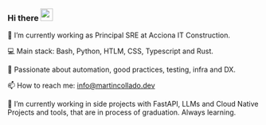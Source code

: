 ### Hi there <a href="https://martincollado.dev/"><img src="https://media.giphy.com/media/hvRJCLFzcasrR4ia7z/giphy.gif" width="25px"></a>

🔭 I’m currently working as Principal SRE at Acciona IT Construction.

💻 Main stack: Bash, Python, HTLM, CSS, Typescript and Rust.

🚀 Passionate about automation, good practices, testing, infra and DX.

📫 How to reach me: info@martincollado.dev

🌱 I’m currently working in side projects with FastAPI, LLMs and Cloud Native Projects and tools, that are in process of graduation. Always learning.
